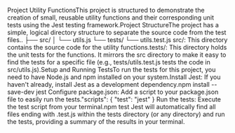 Project Utility FunctionsThis project is structured to demonstrate the creation of small, reusable utility functions and their corresponding unit tests using the Jest testing framework.Project StructureThe project has a simple, logical directory structure to separate the source code from the test files..
├── src/
│   └── utils.js
└── tests/
    └── utils.test.js
src/: This directory contains the source code for the utility functions.tests/: This directory holds the unit tests for the functions. It mirrors the src directory to make it easy to find the tests for a specific file (e.g., tests/utils.test.js tests the code in src/utils.js).Setup and Running TestsTo run the tests for this project, you need to have Node.js and npm installed on your system.Install Jest: If you haven't already, install Jest as a development dependency.npm install --save-dev jest
Configure package.json: Add a script to your package.json file to easily run the tests."scripts": {
  "test": "jest"
}
Run the tests: Execute the test script from your terminal.npm test
Jest will automatically find all files ending with .test.js within the tests directory (or any directory) and run the tests, providing a summary of the results in your terminal.